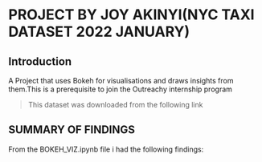 # PROJECT BY JOY AKINYI(NYC TAXI DATASET 2022 JANUARY)
## Introduction
A Project that uses Bokeh for visualisations and draws insights from them.This is a prerequisite to join the Outreachy internship program
> This dataset was downloaded from the following link
## SUMMARY OF FINDINGS
From the BOKEH_VIZ.ipynb file i had the following findings:
> 

